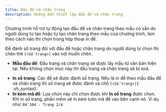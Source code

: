 ```yaml
---
title: Đầu đề và chân trang
description: Hướng dẫn thiết lập đầu đề và chân trang
---
```


Chương trình hỗ trợ tự động tạo đầu đề và chân trang theo mẫu có sẵn do người dùng tự tạo hoặc tự tạo chân trang theo mẫu của chương trình, làm theo cách nào thì chọn trong hộp thoại in đề.

Để đánh số trang đối với đầu đề hoặc chân trang do người dùng tự chọn thì chèn thẻ `[<Số trang>]` vào nơi muốn chèn.

+ **Mẫu đầu đề**: Đầu trang và chân trang sẽ được lấy mẫu từ văn bản hiện tại. Nếu không chọn mục này thì đầu trang và chân trang sẽ bị xoá.
- **In số trang**: Các đề sẽ được đánh số trang. Nếu là in đề theo mẫu đầu đề và chân trang thì số trang sẽ được đánh và chỗ `[<Số trang>]`{: .sh_syntax}.
- **In kèm mã đề**: Lựa chọn này chỉ chọn được khi **In số trang** được chọn. Khi in số trang, phần mềm sẽ in kèm luôn mã đề vào bên cạnh nó. Ví dụ như: `Đề 104 - Trang 2/4`